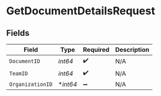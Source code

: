 # GetDocumentDetailsRequest


## Fields

| Field              | Type               | Required           | Description        |
| ------------------ | ------------------ | ------------------ | ------------------ |
| `DocumentID`       | *int64*            | :heavy_check_mark: | N/A                |
| `TeamID`           | *int64*            | :heavy_check_mark: | N/A                |
| `OrganizationID`   | **int64*           | :heavy_minus_sign: | N/A                |